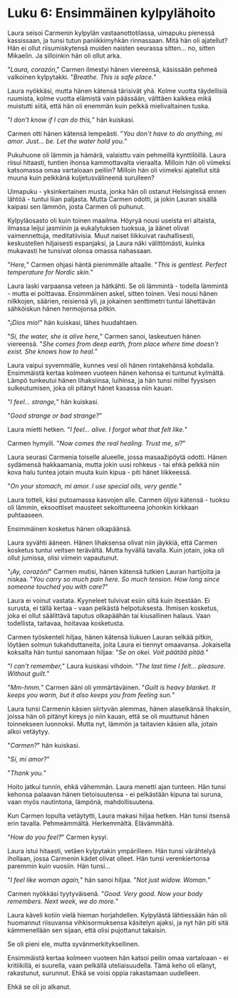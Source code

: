 # Luku 6: Ensimmäinen kylpylähoito

Laura seisoi Carmenin kylpylän vastaanottotilassa, uimapuku pienessä kassissaan, ja tunsi tutun paniikkimyhkän rinnassaan. Mitä hän oli ajatellut? Hän ei ollut riisumiskytensä muiden naisten seurassa sitten... no, sitten Mikaelin. Ja silloinkin hän oli ollut arka.

"*Laura, corazón*," Carmen ilmestyi hänen viereensä, käsissään pehmeä valkoinen kylpytakki. "*Breathe. This is safe place.*"

Laura nyökkäsi, mutta hänen kätensä tärisivät yhä. Kolme vuotta täydellisiä ruumista, kolme vuotta elämistä vain päässään, välttäen kaikkea mikä muistutti siitä, että hän oli enemmän kuin pelkkä mielivaltainen tuska.

"*I don't know if I can do this,*" hän kuiskasi.

Carmen otti hänen kätensä lempeästi. "*You don't have to do anything, mi amor. Just... be. Let the water hold you.*"

Pukuhuone oli lämmin ja hämärä, valaisttu vain pehmeillä kynttilöillä. Laura riisui hitaasti, tuntien ihonsa kammottavalta vieraalta. Milloin hän oli viimeksi katsomassa omaa vartaloaan peiliin? Milloin hän oli viimeksi ajatellut sitä muuna kuin pelkkänä kuljetusvälineenä surulleen?

Uimapuku - yksinkertainen musta, jonka hän oli ostanut Helsingissä ennen lähtöä - tuntui liian paljasta. Mutta Carmen odotti, ja jokin Lauran sisällä kaipasi sen lämmön, josta Carmen oli puhunut.

Kylpyläosasto oli kuin toinen maailma. Höyryä nousi useista eri altaista, ilmassa leijui jasmiinin ja eukalytuksen tuoksua, ja äänet olivat vaimennettuja, meditatiivisia. Muut naiset liikkuivat rauhallisesti, keskustellen hiljaisesti espanjaksi, ja Laura näki välittömästi, kuinka mukavasti he tunsivat olonsa omassa nahassaan.

"*Here,*" Carmen ohjasi häntä pienimmälle altaalle. "*This is gentlest. Perfect temperature for Nordic skin.*"

Laura laski varpaansa veteen ja hätkähti. Se oli lämmintä - todella lämmintä - mutta ei polttavaa. Ensimmäinen askel, sitten toinen. Vesi nousi hänen nilkkojen, säärien, reisiensä yli, ja jokainen senttimetri tuntui lähettävän sähköiskun hänen hermojonsa pitkin.

"*¡Dios mío!*" hän kuiskasi, lähes huudahtaen.

"*Sí, the water, she is alive here,*" Carmen sanoi, laskeutuen hänen viereensä. "*She comes from deep earth, from place where time doesn't exist. She knows how to heal.*"

Laura vaipui syvemmälle, kunnes vesi oli hänen rintakehänsä kohdalla. Ensimmäistä kertaa kolmeen vuoteen hänen kehonsa ei tuntunut kylmältä. Lämpö tunkeutui hänen lihaksiinsa, luihinsa, ja hän tunsi miltei fyysisen sulkeutumisen, joka oli pitänyt hänet kasassa niin kauan.

"*I feel... strange,*" hän kuiskasi.

"*Good strange or bad strange?*"

Laura mietti hetken. "*I feel... alive. I forgot what that felt like.*"

Carmen hymyili. "*Now comes the real healing. Trust me, sí?*"

Laura seurasi Carmenia toiselle alueelle, jossa masaažipöytä odotti. Hänen sydämensä hakkaamania, mutta jokin uusi rohkeus - tai ehkä pelkkä niin kova halu tuntea jotain muuta kuin kipua - piti hänet liikkeessä.

"*On your stomach, mi amor. I use special oils, very gentle.*"

Laura totteli, käsi putoamassa kasvojen alle. Carmen öljysi kätensä - tuoksu oli lämmin, eksoottiset mausteet sekoittuneena johonkin kirkkaan puhtaaseen.

Ensimmäinen kosketus hänen olkapäänsä.

Laura syvähti ääneen. Hänen lihaksensa olivat niin jäykkiä, että Carmen kosketus tuntui veitsen terävältä. Mutta hyvällä tavalla. Kuin jotain, joka oli ollut jumissa, olisi viimein vapautunut.

"*¡Ay, corazón!*" Carmen mutisi, hänen kätensä tutkien Lauran hartijoita ja niskaa. "*You carry so much pain here. So much tension. How long since someone touched you with care?*"

Laura ei voinut vastata. Kyyneleet tulvivat esiin siltä kuin itsestään. Ei surusta, ei tällä kertaa - vaan pelkästä helpotuksesta. Ihmisen kosketus, joka ei ollut säälittävä taputus olkapäähän tai kiusallinen halaus. Vaan todellista, taitavaa, hoitavaa kosketusta.

Carmen työskenteli hiljaa, hänen kätensä liukuen Lauran selkää pitkin, löytäen solmun tukahduttaneita, joita Laura ei tiennyt omaavansa. Jokaisella koksalta hän tuntui sanomaan hiljaa: "*Se on okei. Voit päätää pitää.*"

"*I can't remember,*" Laura kuiskasi vihdoin. "*The last time I felt... pleasure. Without guilt.*"

"*Mm-hmm.*" Carmen ääni oli ymmärtäväinen. "*Guilt is heavy blanket. It keeps you warm, but it also keeps you from feeling sun.*"

Laura tunsi Carmenin käsien siirtyvän alemmas, hänen alaselkänsä lihaksiin, joissa hän oli pitänyt kireys jo niin kauan, että se oli muuttunut hänen toinnekseen luonnoksi. Mutta nyt, lämmön ja taitavien käsien alla, jotain alkoi vetäytyy.

"*Carmen?*" hän kuiskasi.

"*Sí, mi amor?*"

"*Thank you.*"

Hoito jatkui tunnin, ehkä vähemmän. Laura menetti ajan tunteen. Hän tunsi kehonsa palaavan hänen tietoisuutensa - ei pelkästään kipuna tai suruna, vaan myös nautintona, lämpönä, mahdollisuutena.

Kun Carmen lopulta vetäytytti, Laura makasi hiljaa hetken. Hän tunsi itsensä erin tavalla. Pehmeämmältä. Herkemmältä. Elävämmältä.

"*How do you feel?*" Carmen kysyi.

Laura istui hitaasti, vetäen kylpytakin ympärilleen. Hän tunsi värähtelyä ihollaan, jossa Carmenin kädet olivat olleet. Hän tunsi verenkiertonsa paremmin kuin vuosiin. Hän tunsi...

"*I feel like woman again,*" hän sanoi hiljaa. "*Not just widow. Woman.*"

Carmen nyökkäsi tyytyväisenä. "*Good. Very good. Now your body remembers. Next week, we do more.*"

Laura käveli kotiin vielä hieman horjahdellen. Kylpylästä lähtiessään hän oli huomannut riisuvansa vihkisormuksensa käsitelyn ajaksi, ja nyt hän piti sitä kämmenellään sen sijaan, että olisi pujottanut takaisin.

Se oli pieni ele, mutta syvänmerkityksellinen.

Ensimmäistä kertaa kolmeen vuoteen hän katsoi peilin omaa vartaloaan - ei kritiikillä, ei suurella, vaan pelkällä uteliaisuudella. Tämä keho oli elänyt, rakastunut, surunnut. Ehkä se voisi oppia rakastamaan uudelleen.

Ehkä se oli jo alkanut.
